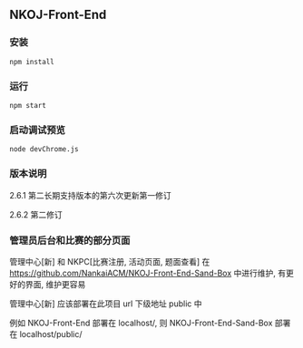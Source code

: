 ## NKOJ-Front-End

### 安装

`npm install`

### 运行

`npm start`

### 启动调试预览

`node devChrome.js`


### 版本说明

2.6.1 第二长期支持版本的第六次更新第一修订

2.6.2 第二修订

### 管理员后台和比赛的部分页面

管理中心\[新\] 和 NKPC\[比赛注册, 活动页面, 题面查看\] 在 https://github.com/NankaiACM/NKOJ-Front-End-Sand-Box 中进行维护, 有更好的界面, 维护更容易

管理中心\[新\] 应该部署在此项目 url 下级地址 public 中

例如 NKOJ-Front-End 部署在 localhost/, 则 NKOJ-Front-End-Sand-Box 部署在 localhost/public/
